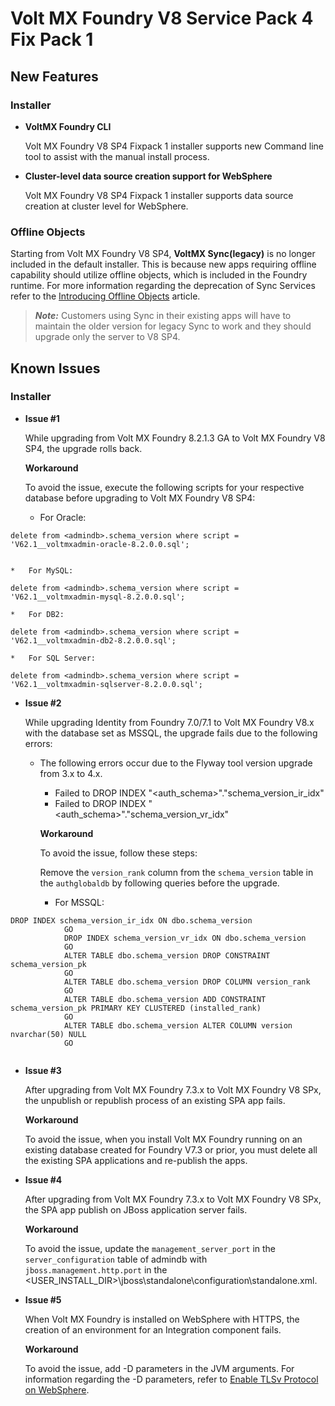                            

Volt MX  Foundry V8 Service Pack 4 Fix Pack 1
========================================

New Features
------------

### Installer

*   **VoltMX Foundry CLI**
    
    Volt MX Foundry V8 SP4 Fixpack 1 installer supports new Command line tool to assist with the manual install process.
    
*   **Cluster-level data source creation support for WebSphere**
    
    Volt MX Foundry V8 SP4 Fixpack 1 installer supports data source creation at cluster level for WebSphere.
    

### Offline Objects

Starting from Volt MX Foundry V8 SP4, **VoltMX Sync(legacy)** is no longer included in the default installer. This is because new apps requiring offline capability should utilize offline objects, which is included in the Foundry runtime. For more information regarding the deprecation of Sync Services refer to the [Introducing Offline Objects](https://support.hcltechsw.com/csm?id=kb_article&sysparm_article=KB0083859) article.

> **_Note:_** Customers using Sync in their existing apps will have to maintain the older version for legacy Sync to work and they should upgrade only the server to V8 SP4.

Known Issues
------------

### Installer

*   **Issue #1**
    
    While upgrading from Volt MX Foundry 8.2.1.3 GA to Volt MX Foundry V8 SP4, the upgrade rolls back.
    
    **Workaround**
    
    To avoid the issue, execute the following scripts for your respective database before upgrading to Volt MX Foundry V8 SP4:
    
    *   For Oracle:
```
delete from <admindb>.schema_version where script = 'V62.1__voltmxadmin-oracle-8.2.0.0.sql';
        
```
    *   For MySQL:
```
delete from <admindb>.schema_version where script = 'V62.1__voltmxadmin-mysql-8.2.0.0.sql';
```
    *   For DB2:
```
delete from <admindb>.schema_version where script = 'V62.1__voltmxadmin-db2-8.2.0.0.sql';
```
    *   For SQL Server:
```
delete from <admindb>.schema_version where script = 'V62.1__voltmxadmin-sqlserver-8.2.0.0.sql';
```

*   **Issue #2**
    
    While upgrading Identity from Foundry 7.0/7.1 to Volt MX Foundry V8.x with the database set as MSSQL, the upgrade fails due to the following errors:
    
    *   The following errors occur due to the Flyway tool version upgrade from 3.x to 4.x.
        
        *   Failed to DROP INDEX "<auth\_schema>"."schema\_version\_ir\_idx"
        *   Failed to DROP INDEX "<auth\_schema>"."schema\_version\_vr\_idx"
        
        **Workaround**
        
        To avoid the issue, follow these steps:
        
        Remove the `version_rank` column from the `schema_version` table in the `authglobaldb` by following queries before the upgrade.
        
        *   For MSSQL:
```
DROP INDEX schema_version_ir_idx ON dbo.schema_version
            GO
            DROP INDEX schema_version_vr_idx ON dbo.schema_version
            GO
            ALTER TABLE dbo.schema_version DROP CONSTRAINT schema_version_pk
            GO
            ALTER TABLE dbo.schema_version DROP COLUMN version_rank
            GO
            ALTER TABLE dbo.schema_version ADD CONSTRAINT schema_version_pk PRIMARY KEY CLUSTERED (installed_rank)
            GO
            ALTER TABLE dbo.schema_version ALTER COLUMN version nvarchar(50) NULL
            GO
            
```
*   **Issue #3**
    
    After upgrading from Volt MX Foundry 7.3.x to Volt MX Foundry V8 SPx, the unpublish or republish process of an existing SPA app fails.
    
    **Workaround**
    
    To avoid the issue, when you install Volt MX Foundry running on an existing database created for Foundry V7.3 or prior, you must delete all the existing SPA applications and re-publish the apps.
    
*   **Issue #4**
    
    After upgrading from Volt MX Foundry 7.3.x to Volt MX Foundry V8 SPx, the SPA app publish on JBoss application server fails.
    
    **Workaround**
    
    To avoid the issue, update the `management_server_port` in the `server_configuration` table of admindb with `jboss.management.http.port` in the <USER\_INSTALL\_DIR>\\jboss\\standalone\\configuration\\standalone.xml.
    
*   **Issue #5**
    
    When Volt MX Foundry is installed on WebSphere with HTTPS, the creation of an environment for an Integration component fails.
    
    **Workaround**
    
    To avoid the issue, add -D parameters in the JVM arguments. For information regarding the -D parameters, refer to [Enable TLSv Protocol on WebSphere](../../../../Foundry/resources/websphere_faqs.md#EnableTLSV1.2).
